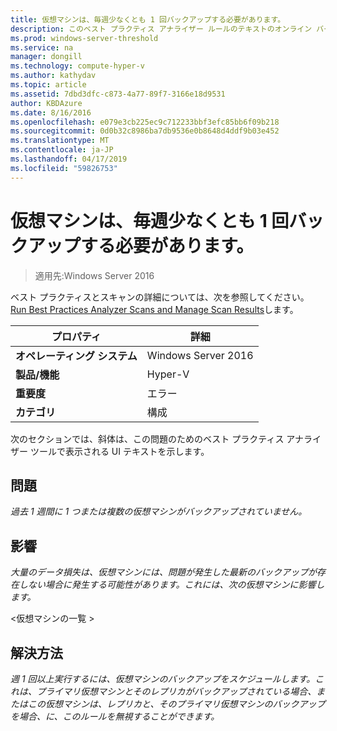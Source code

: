 ```yaml
---
title: 仮想マシンは、毎週少なくとも 1 回バックアップする必要があります。
description: このベスト プラクティス アナライザー ルールのテキストのオンライン バージョン。
ms.prod: windows-server-threshold
ms.service: na
manager: dongill
ms.technology: compute-hyper-v
ms.author: kathydav
ms.topic: article
ms.assetid: 7dbd3dfc-c873-4a77-89f7-3166e18d9531
author: KBDAzure
ms.date: 8/16/2016
ms.openlocfilehash: e079e3cb225ec9c712233bbf3efc85bb6f09b218
ms.sourcegitcommit: 0d0b32c8986ba7db9536e0b8648d4ddf9b03e452
ms.translationtype: MT
ms.contentlocale: ja-JP
ms.lasthandoff: 04/17/2019
ms.locfileid: "59826753"
---
```

# <a name="virtual-machines-should-be-backed-up-at-least-once-every-week"></a>仮想マシンは、毎週少なくとも 1 回バックアップする必要があります。

>適用先:Windows Server 2016

ベスト プラクティスとスキャンの詳細については、次を参照してください。 [Run Best Practices Analyzer Scans and Manage Scan Results](https://go.microsoft.com/fwlink/p/?LinkID=223177)します。  
  
|プロパティ|詳細|  
|-|-|  
|**オペレーティング システム**|Windows Server 2016|  
|**製品/機能**|Hyper-V|  
|**重要度**|エラー|  
|**カテゴリ**|構成|  
  
次のセクションでは、斜体は、この問題のためのベスト プラクティス アナライザー ツールで表示される UI テキストを示します。  
  
## <a name="issue"></a>問題  
*過去 1 週間に 1 つまたは複数の仮想マシンがバックアップされていません。*  
  
## <a name="impact"></a>影響  
*大量のデータ損失は、仮想マシンには、問題が発生した最新のバックアップが存在しない場合に発生する可能性があります。これには、次の仮想マシンに影響します。*  
  
\<仮想マシンの一覧 >  
  
## <a name="resolution"></a>解決方法  
*週 1 回以上実行するには、仮想マシンのバックアップをスケジュールします。これは、プライマリ仮想マシンとそのレプリカがバックアップされている場合、またはこの仮想マシンは、レプリカと、そのプライマリ仮想マシンのバックアップを場合、に、このルールを無視することができます。*  
  


